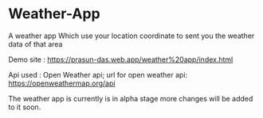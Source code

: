 # Weather-App
A weather app Which use your location coordinate to sent you the weather data  of that area

Demo site : https://prasun-das.web.app/weather%20app/index.html

Api used : Open Weather api;
url for open weather api: https://openweathermap.org/api

The weather app is currently is in alpha stage more changes will be added to it soon.
